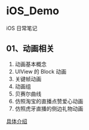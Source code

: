 # iOS_Demo
iOS 日常笔记

## 01、动画相关
1. 动画基本概念
2. UIView 的 Block 动画
3. 关键帧动画
4. 动画组
5. 贝赛尔曲线
6. 仿照淘宝的直播点赞爱心动画
7. 仿照虎牙直播的侧边礼物动画


[具体介绍](https://www.jianshu.com/p/54156dea0863)
